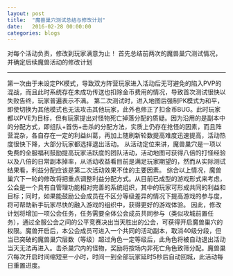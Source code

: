 ```yaml
---
layout: post
title:  "魔兽巢穴测试总结与修改计划"
date:   2016-02-28 00:00:00
categories: blogs
---
```



<div class="post-content">
<p>
	对每个活动负责，修改到玩家满意为止！
	首先总结前两次的魔兽巢穴测试情况，并确定后续魔兽活动的修改计划
</p>
<!--more-->
<hr>
<p>	
	第一次由于未设定PK模式，导致双方阵营玩家进入活动后无可避免的陷入PVP的混战，而且此时系统存在未成功传送也扣除金币费用的情况，导致首次测试很快以失败告终，玩家普遍表示不满。
	第二次测试时，进入地图后强制PK模式为和平，即使切换为其他模式也无法攻击其他玩家，此外也修正了扣金币BUG。此时玩家都以PVE为目标，但有玩家提出对怪物死亡掉落分配的质疑。因为沿用的是副本中的分配方式，即组队+首伤+击杀的分配方法，实质上仍存在抢怪的因素，而且阵营混杂，各自存在一定的利益纠葛，再加上随刷新轮数提高难度迅速提高，活动热度很快下降，大部分玩家都选择退出活动。
	从活动定位来讲，魔兽巢穴是一项以免费的全服福利鼓励提高玩家活跃度的团队活动，活动地图可获得八倍的打怪经验以及八倍的日常副本掉率，从活动收益看目前是满足玩家期望的，然而从实际测试结果看，利益分配应该是第二次活动效果不佳的主要因素。
	综合以上情况，魔兽巢穴下一轮的修改将把重点调整利益分配方式。从目前已成型的游戏形式来考虑，公会是一个具有自管理功能相对完善的系统组织，其中的玩家可形成共同的利益和目标；同时，如果能鼓励公会成员在不区分等级差异的情况下提高游戏的参与度，将可帮助新手玩家尽快的融入游戏的组织中，获得更好的游戏体验。
	因此，修改计划将增加一项公会任务，任务需要全体公会成员共同参与（类似攻城前置任务），通过全服公会之间的公平竞赛决出当天胜出的公会，可获得开启魔兽巢穴的权限。魔兽开启后，本公会成员可进入一个共同的活动副本，取消40级分段，但当已突破的魔兽巢穴层数（等级）超过角色一定等级后，此角色将被自动退出活动当天无法再进入。击杀巢穴内的怪物，奖励将按场内非死亡角色致筛分配。魔兽巢穴每次开启时间缩短至一小时，时间一到全部玩家延时5秒后自动回城，此活动每日重置进度。

</p>


</div>